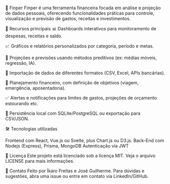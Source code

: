 🎯 Finper
Finper é uma ferramenta financeira focada em análise e projeção de dados pessoais, oferecendo funcionalidades práticas para controle, visualização e previsão de gastos, receitas e investimentos.

🚀 Recursos principais
📊 Dashboards interativos para monitoramento de despesas, receitas e saldo.

📈 Gráficos e relatórios personalizados por categoria, período e metas.

🔮 Projeções e previsões usando métodos preditivos (ex: médias móveis, regressão, IA).

🔗 Importação de dados de diferentes formatos (CSV, Excel, APIs bancárias).

📅 Planejamento financeiro, com definição de objetivos (viagem, emergência, aposentadoria).

✅ Alertas e notificações para limites de gastos, projeções de orçamento estourando etc.

💾 Persistência local com SQLite/PostgreSQL ou exportação para CSV/JSON.

🛠️ Tecnologias utilizadas

Frontend com React, Vue.js ou Svelte, plus Chart.js ou D3.js.
Back-End com Nodejs (Express), Prisma, MongoDB
Autenticação via JWT

📄 Licença
Este projeto está licenciado sob a licença MIT. Veja o arquivo LICENSE para mais informações.

💬 Contato
Feito por Íkaro Freitas e José Guilherme. Para dúvidas e sugestões, abra uma issue ou entre em contato via LinkedIn/GitHub.

